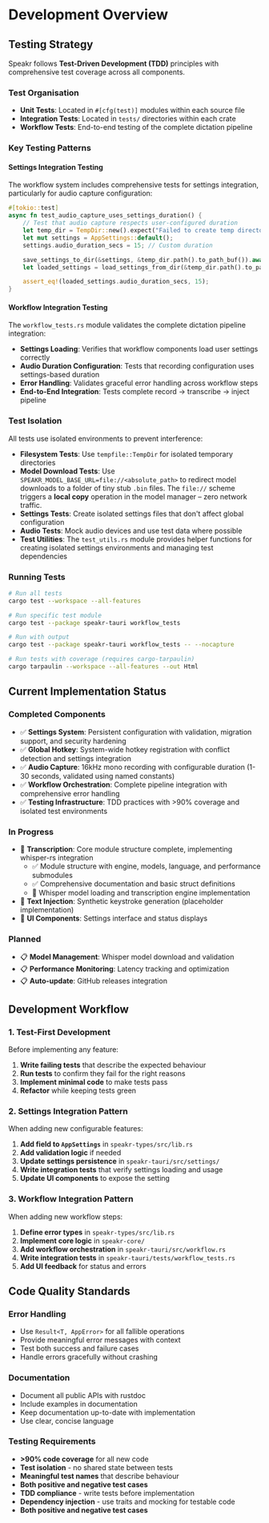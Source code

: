 # Development Overview

## Testing Strategy

Speakr follows **Test-Driven Development (TDD)** principles with comprehensive test coverage across
all components.

### Test Organisation

- **Unit Tests**: Located in `#[cfg(test)]` modules within each source file
- **Integration Tests**: Located in `tests/` directories within each crate
- **Workflow Tests**: End-to-end testing of the complete dictation pipeline

### Key Testing Patterns

#### Settings Integration Testing

The workflow system includes comprehensive tests for settings integration, particularly for audio
capture configuration:

```rust
#[tokio::test]
async fn test_audio_capture_uses_settings_duration() {
    // Test that audio capture respects user-configured duration
    let temp_dir = TempDir::new().expect("Failed to create temp directory");
    let mut settings = AppSettings::default();
    settings.audio_duration_secs = 15; // Custom duration

    save_settings_to_dir(&settings, &temp_dir.path().to_path_buf()).await.unwrap();
    let loaded_settings = load_settings_from_dir(&temp_dir.path().to_path_buf()).await.unwrap();

    assert_eq!(loaded_settings.audio_duration_secs, 15);
}
```

#### Workflow Integration Testing

The `workflow_tests.rs` module validates the complete dictation pipeline integration:

- **Settings Loading**: Verifies that workflow components load user settings correctly
- **Audio Duration Configuration**: Tests that recording configuration uses settings-based duration
- **Error Handling**: Validates graceful error handling across workflow steps
- **End-to-End Integration**: Tests complete record → transcribe → inject pipeline

### Test Isolation

All tests use isolated environments to prevent interference:

- **Filesystem Tests**: Use `tempfile::TempDir` for isolated temporary directories
- **Model Download Tests**: Use `SPEAKR_MODEL_BASE_URL=file://<absolute_path>` to redirect model
  downloads to a folder of tiny stub `.bin` files. The `file://` scheme triggers a **local copy**
  operation in the model manager – zero network traffic.
- **Settings Tests**: Create isolated settings files that don't affect global configuration
- **Audio Tests**: Mock audio devices and use test data where possible
- **Test Utilities**: The `test_utils.rs` module provides helper functions for creating isolated
  settings environments and managing test dependencies

### Running Tests

```bash
# Run all tests
cargo test --workspace --all-features

# Run specific test module
cargo test --package speakr-tauri workflow_tests

# Run with output
cargo test --package speakr-tauri workflow_tests -- --nocapture

# Run tests with coverage (requires cargo-tarpaulin)
cargo tarpaulin --workspace --all-features --out Html
```

## Current Implementation Status

### Completed Components

- ✅ **Settings System**: Persistent configuration with validation, migration support, and security
  hardening
- ✅ **Global Hotkey**: System-wide hotkey registration with conflict detection and settings
  integration
- ✅ **Audio Capture**: 16kHz mono recording with configurable duration (1-30 seconds, validated
  using named constants)
- ✅ **Workflow Orchestration**: Complete pipeline integration with comprehensive error handling
- ✅ **Testing Infrastructure**: TDD practices with >90% coverage and isolated test environments

### In Progress

- 🚧 **Transcription**: Core module structure complete, implementing whisper-rs integration
  - ✅ Module structure with engine, models, language, and performance submodules
  - ✅ Comprehensive documentation and basic struct definitions
  - 🚧 Whisper model loading and transcription engine implementation
- 🚧 **Text Injection**: Synthetic keystroke generation (placeholder implementation)
- 🚧 **UI Components**: Settings interface and status displays

### Planned

- 📋 **Model Management**: Whisper model download and validation
- 📋 **Performance Monitoring**: Latency tracking and optimization
- 📋 **Auto-update**: GitHub releases integration

## Development Workflow

### 1. Test-First Development

Before implementing any feature:

1. **Write failing tests** that describe the expected behaviour
2. **Run tests** to confirm they fail for the right reasons
3. **Implement minimal code** to make tests pass
4. **Refactor** while keeping tests green

### 2. Settings Integration Pattern

When adding new configurable features:

1. **Add field to `AppSettings`** in `speakr-types/src/lib.rs`
2. **Add validation logic** if needed
3. **Update settings persistence** in `speakr-tauri/src/settings/`
4. **Write integration tests** that verify settings loading and usage
5. **Update UI components** to expose the setting

### 3. Workflow Integration Pattern

When adding new workflow steps:

1. **Define error types** in `speakr-types/src/lib.rs`
2. **Implement core logic** in `speakr-core/`
3. **Add workflow orchestration** in `speakr-tauri/src/workflow.rs`
4. **Write integration tests** in `speakr-tauri/tests/workflow_tests.rs`
5. **Add UI feedback** for status and errors

## Code Quality Standards

### Error Handling

- Use `Result<T, AppError>` for all fallible operations
- Provide meaningful error messages with context
- Test both success and failure cases
- Handle errors gracefully without crashing

### Documentation

- Document all public APIs with rustdoc
- Include examples in documentation
- Keep documentation up-to-date with implementation
- Use clear, concise language

### Testing Requirements

- **>90% code coverage** for all new code
- **Test isolation** - no shared state between tests
- **Meaningful test names** that describe behaviour
- **Both positive and negative test cases**
- **TDD compliance** - write tests before implementation
- **Dependency injection** - use traits and mocking for testable code
- **Both positive and negative test cases**
